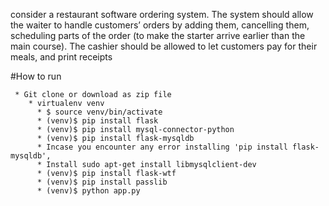 
consider a restaurant software ordering system. The system should allow the waiter to handle customers’ orders by adding them, cancelling them, scheduling parts of the order (to make the starter arrive earlier than the main course). The cashier should be allowed to let customers pay for their meals, and print receipts

#How to run
```
 * Git clone or download as zip file
    * virtualenv venv
      * $ source venv/bin/activate
      * (venv)$ pip install flask
      * (venv)$ pip install mysql-connector-python
      * (venv)$ pip install flask-mysqldb
      * Incase you encounter any error installing 'pip install flask-mysqldb',
      * Install sudo apt-get install libmysqlclient-dev 
      * (venv)$ pip install flask-wtf
      * (venv)$ pip install passlib
      * (venv)$ python app.py

      
```
